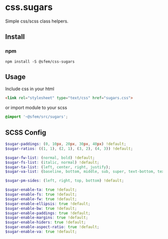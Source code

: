 css.sugars
===========

Simple css/scss class helpers.

Install
---------

### npm
`npm install -S @sfem/css-sugars`

Usage
---------
Include css in your html

```html
<link rel="stylesheet" type="text/css" href="sugars.css">
```

or import module to your scss

```scss
@import '~@sfem/src/sugars';
```

SCSS Config
---------

```scss
$sugar-paddings: (0, 10px, 20px, 30px, 40px) !default;
$sugar-ratios: ((1, 1), (2, 1), (3, 2), (4, 3)) !default;

$sugar-fw-list: (normal, bold) !default;
$sugar-fs-list: (italic, normal) !default;
$sugar-ta-list: (left, center, right, justify);
$sugar-va-list: (baseline, bottom, middle, sub, super, text-bottom, text-top, top);

$sugar-pm-sides: (left, right, top, bottom) !default;

$sugar-enable-ta: true !default;
$sugar-enable-fs: true !default;
$sugar-enable-fw: true !default;
$sugar-enable-ellipsis: true !default;
$sugar-enable-bw: true !default;
$sugar-enable-paddings: true !default;
$sugar-enable-margins: true !default;
$sugar-enable-hiders: true !default;
$sugar-enable-aspect-ratio: true !default;
$sugar-enable-va: true !default;
```